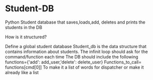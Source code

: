 # Student-DB

Python Student database that saves,loads,add, deletes and prints the students in the DB

How is it structured?

Define a global student database
Student_db is the data structure that contains information about students.
The infinit loop should ask for the command/function each time
The DB should include the following functions={'add': add_user,'delete': delete_user}
Functions_to_call= functions[cmd[0]]
To make it a list of words for dispatcher or make it already like a list

